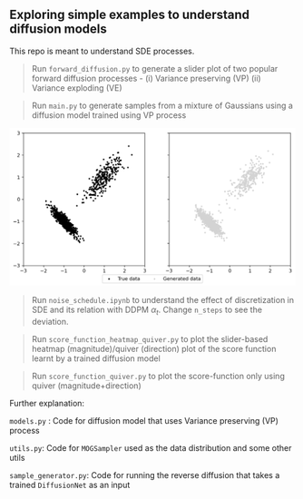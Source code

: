 ## Exploring simple examples to understand diffusion models

This repo is meant to understand SDE processes.

> Run `forward_diffusion.py` to generate a slider plot of two popular forward diffusion processes - (i) Variance preserving (VP) (ii) Variance exploding (VE)

> Run `main.py` to generate samples from a mixture of Gaussians using a diffusion model trained using VP process

![Plot of true vs generated data](plots/true_vs_generated.png "Simple example")

> Run `noise_schedule.ipynb` to understand the effect of discretization in SDE and its relation with DDPM $\alpha_t$. Change `n_steps` to see the deviation.

> Run `score_function_heatmap_quiver.py` to plot the slider-based heatmap (magnitude)/quiver (direction) plot of the score function learnt by a trained diffusion model

> Run `score_function_quiver.py` to plot the score-function only using quiver (magnitude+direction)

Further explanation:


`models.py` : Code for diffusion model that uses Variance preserving (VP) process

`utils.py`: Code for `MOGSampler` used as the data distribution and some other utils

`sample_generator.py`: Code for running the reverse diffusion that takes a trained `DiffusionNet` as an input

